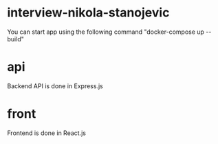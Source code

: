 # interview-nikola-stanojevic

You can start app using the following command "docker-compose up --build"

# api

Backend API is done in Express.js

# front

Frontend is done in React.js
